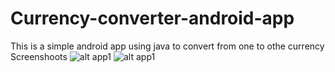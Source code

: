 # Currency-converter-android-app
This is a simple android app using java to convert from one to othe currency 
Screenshoots 
![alt app1](https://i.postimg.cc/5ybSMV8v/Screenshot-1678129839.png)
![alt app1](https://i.postimg.cc/brykBRj9/Screenshot-1678129853.png)
